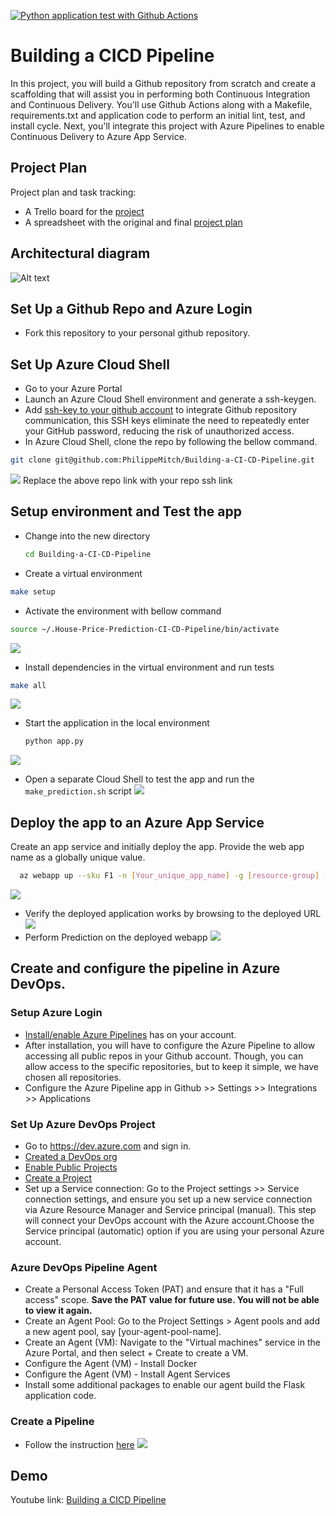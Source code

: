 [![Python application test with Github Actions](https://github.com/PhilippeMitch/Building-a-CI-CD-Pipeline/actions/workflows/pythonapp.yml/badge.svg)](https://github.com/PhilippeMitch/Building-a-CI-CD-Pipeline/actions/workflows/pythonapp.yml)
# Building a CICD Pipeline
In this project, you will build a Github repository from scratch and create a scaffolding that will assist you in performing both Continuous Integration and Continuous Delivery. You'll use Github Actions along with a Makefile, requirements.txt and application code to perform an initial lint, test, and install cycle. Next, you'll integrate this project with Azure Pipelines to enable Continuous Delivery to Azure App Service.

## Project Plan
Project plan and task tracking:
* A Trello board for the [project](https://trello.com/b/ZURVlW9y/public-project)
* A spreadsheet with the original and final [project plan](https://docs.google.com/spreadsheets/d/19qZFcrMGlzRFZnrQkB4GyfIqO_xq9uuW6aV1M_14b5I/edit?usp=sharing)

## Architectural diagram
![Alt text](https://github.com/PhilippeMitch/Building-a-CI-CD-Pipeline/blob/main/screenshots/app-diagram.png)

## Set Up a Github Repo and Azure Login
* Fork this repository to your personal github repository.

## Set Up Azure Cloud Shell
* Go to your Azure Portal
* Launch an Azure Cloud Shell environment and generate a ssh-keygen.
* Add [ssh-key to your github account](https://docs.github.com/en/authentication/connecting-to-github-with-ssh/adding-a-new-ssh-key-to-your-github-account) to integrate Github repository communication, this SSH keys eliminate the need to repeatedly enter your GitHub password, reducing the risk of unauthorized access.
* In Azure Cloud Shell, clone the repo by following the bellow command.
```bash
git clone git@github.com:PhilippeMitch/Building-a-CI-CD-Pipeline.git
```
![](https://github.com/PhilippeMitch/Building-a-CI-CD-Pipeline/blob/main/screenshots/clone_project.png)
Replace the above repo link with your repo ssh link 
## Setup environment and Test the app
* Change into the new directory
  ```bash
  cd Building-a-CI-CD-Pipeline
  ```
* Create a virtual environment
```bash
make setup
```
* Activate the environment with bellow command
```bash
source ~/.House-Price-Prediction-CI-CD-Pipeline/bin/activate
```
![](https://github.com/PhilippeMitch/Building-a-CI-CD-Pipeline/blob/main/screenshots/env_setup.png)
* Install dependencies in the virtual environment and run tests
```bash
make all
```
![](https://github.com/PhilippeMitch/Building-a-CI-CD-Pipeline/blob/main/screenshots/make_all_2.png)
* Start the application in the local environment
  ```bash
  python app.py
  ```
![](https://github.com/PhilippeMitch/Building-a-CI-CD-Pipeline/blob/main/screenshots/run_app_portal.png)
* Open a separate Cloud Shell to test the app and run the `make_prediction.sh` script
![](https://github.com/PhilippeMitch/Building-a-CI-CD-Pipeline/blob/main/screenshots/local_prediction.png)
## Deploy the app to an Azure App Service
Create an app service and initially deploy the app. Provide the web app name as a globally unique value.
```bash
  az webapp up --sku F1 -n [Your_unique_app_name] -g [resource-group] --location [location]
```
![](https://github.com/PhilippeMitch/Building-a-CI-CD-Pipeline/blob/main/screenshots/create_webapp.jpg)

* Verify the deployed application works by browsing to the deployed URL
![](https://github.com/PhilippeMitch/Building-a-CI-CD-Pipeline/blob/main/screenshots/run_in_cloud_shell_browser_1.jpg)
* Perform Prediction on the deployed webapp
![](https://github.com/PhilippeMitch/Building-a-CI-CD-Pipeline/blob/main/screenshots/life_prediction.png)

## Create and configure the pipeline in Azure DevOps.

### Setup Azure Login
* [Install/enable Azure Pipelines](https://github.com/marketplace/azure-pipelines) has on your account.
* After installation, you will have to configure the Azure Pipeline to allow accessing all public repos in your Github account. Though, you can allow access to the specific repositories, but to keep it simple, we have chosen all repositories.
* Configure the Azure Pipeline app in Github >> Settings >> Integrations >> Applications
### Set Up Azure DevOps Project
* Go to https://dev.azure.com and sign in.
* [Created a DevOps org](https://go.microsoft.com/fwlink/?LinkId=307137)
* [Enable Public Projects](https://docs.microsoft.com/en-us/azure/devops/organizations/public/make-project-public?view=azure-devops#enable-anonymous-access-to-projects-for-your-organization)
* [Create a Project](https://docs.microsoft.com/en-us/azure/devops/organizations/public/make-project-public?view=azure-devops#enable-anonymous-access-to-projects-for-your-organization)
* Set up a Service connection:
Go to the Project settings >> Service connection settings, and ensure you set up a new service connection via Azure Resource Manager and Service principal (manual). This step will connect your DevOps account with the Azure account.Choose the Service principal (automatic) option if you are using your personal Azure account.
### Azure DevOps Pipeline Agent
* Create a Personal Access Token (PAT) and ensure that it has a "Full access" scope. **Save the PAT value for future use. You will not be able to view it again.**
* Create an Agent Pool: Go to the Project Settings > Agent pools and add a new agent pool, say [your-agent-pool-name].
* Create an Agent (VM): Navigate to the "Virtual machines" service in the Azure Portal, and then select + Create to create a VM.
* Configure the Agent (VM) - Install Docker
* Configure the Agent (VM) - Install Agent Services
* Install some additional packages to enable our agent build the Flask application code.
### Create a Pipeline
* Follow the instruction [here](https://learn.microsoft.com/en-us/azure/devops/pipelines/ecosystems/python-webapp?view=azure-devops&tabs=linux)
![](https://github.com/PhilippeMitch/Building-a-CI-CD-Pipeline/blob/main/screenshots/azure-devops-cicd.jpg)

## Demo
Youtube link: [Building a CICD Pipeline](https://youtu.be/4LSARiDFK3E)
